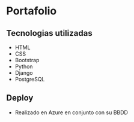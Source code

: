 # Portafolio

## Tecnologias utilizadas
* HTML
* CSS
* Bootstrap
* Python
* Django
* PostgreSQL

## Deploy
* Realizado en Azure en conjunto con su BBDD

